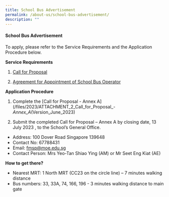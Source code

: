 ```yaml
---
title: School Bus Advertisement
permalink: /about-us/school-bus-advertisement/
description: ""
---
```

#### School Bus Advertisement

To apply, please refer to the Service Requirements and the Application Procedure below.

**Service Requirements**
1.	[Call for Proposal](/files/2023/attachment_1_call_for_proposals_by_school_(version_june_2023).pdf )
 
2.	[Agreement for Appointment of School Bus Operator](/files/2023/ATTACHMENT_3_Agreement_for_Appointment_of_School_Bus_Operator_(Version_June_2023).pdf) 

**Application Procedure**

1. Complete the [Call for Proposal - Annex A](/files/2023/ATTACHMENT_2_Call_for_Proposal_-_Annex_A_(Version_June_2023) 

2. Submit the completed Call for Proposal – Annex A by closing date, 13 July 2023 , to the School’s General Office.

* Address: 100 Dover Road Singapore 139648
* Contact No: 67788431
* Email: fmsp@moe.edu.sg
* Contact Person: Mrs Yeo-Tan Shiao Ying (AM) or Mr Seet Eng Kiat (AE) 

**How to get there?**
* Nearest MRT: 1 North MRT (CC23 on the circle line) – 7 minutes walking distance
* Bus numbers: 33, 33A, 74, 166, 196 - 3 minutes walking distance to main gate